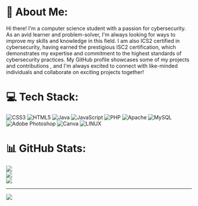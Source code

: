 
# 💫 About Me:
Hi there! I'm a computer science student with a passion for cybersecurity. As an avid learner and problem-solver, I'm always looking for ways to improve my skills and knowledge in this field. I am also ICS2 certified in cybersecurity, having earned the prestigious ISC2 certification, which demonstrates my expertise and commitment to the highest standards of cybersecurity practices. My GitHub profile showcases some of my projects and contributions , and I'm always excited to connect with like-minded individuals and collaborate on exciting projects together!


# 💻 Tech Stack:
![CSS3](https://img.shields.io/badge/css3-%231572B6.svg?style=for-the-badge&logo=css3&logoColor=white) ![HTML5](https://img.shields.io/badge/html5-%23E34F26.svg?style=for-the-badge&logo=html5&logoColor=white) ![Java](https://img.shields.io/badge/java-%23ED8B00.svg?style=for-the-badge&logo=java&logoColor=white) ![JavaScript](https://img.shields.io/badge/javascript-%23323330.svg?style=for-the-badge&logo=javascript&logoColor=%23F7DF1E) ![PHP](https://img.shields.io/badge/php-%23777BB4.svg?style=for-the-badge&logo=php&logoColor=white) ![Apache](https://img.shields.io/badge/apache-%23D42029.svg?style=for-the-badge&logo=apache&logoColor=white) ![MySQL](https://img.shields.io/badge/mysql-%2300f.svg?style=for-the-badge&logo=mysql&logoColor=white) ![Adobe Photoshop](https://img.shields.io/badge/adobephotoshop-%2331A8FF.svg?style=for-the-badge&logo=adobephotoshop&logoColor=white) ![Canva](https://img.shields.io/badge/Canva-%2300C4CC.svg?style=for-the-badge&logo=Canva&logoColor=white) ![LINUX](https://img.shields.io/badge/Linux-FCC624?style=for-the-badge&logo=linux&logoColor=black)
# 📊 GitHub Stats:
![](https://github-readme-stats.vercel.app/api?username=0fficialNadeem&theme=dark&hide_border=false&include_all_commits=true&count_private=true)<br/>
![](https://github-readme-streak-stats.herokuapp.com/?user=0fficialNadeem&theme=dark&hide_border=false)<br/>
![](https://github-readme-stats.vercel.app/api/top-langs/?username=0fficialNadeem&theme=dark&hide_border=false&include_all_commits=true&count_private=true&layout=compact)

---
[![](https://visitcount.itsvg.in/api?id=0fficialNadeem&icon=0&color=0)](https://visitcount.itsvg.in)

<!-- Proudly created with GPRM ( https://gprm.itsvg.in ) -->
